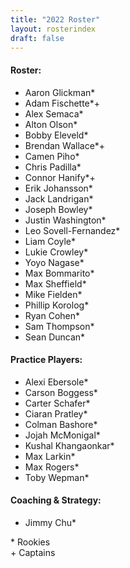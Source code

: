 ```yaml
---
title: "2022 Roster"
layout: rosterindex
draft: false
---
```


#### Roster:

- Aaron Glickman*
- Adam Fischette*+
- Alex Semaca*
- Alton Olson*
- Bobby Eleveld*
- Brendan Wallace*+
- Camen Piho*
- Chris Padilla*
- Connor Hanify*+
- Erik Johansson*
- Jack Landrigan*
- Joseph Bowley*
- Justin Washington*
- Leo Sovell-Fernandez*
- Liam Coyle*
- Lukie Crowley*
- Yoyo Nagase*
- Max Bommarito*
- Max Sheffield*
- Mike Fielden*
- Phillip Korolog*
- Ryan Cohen*
- Sam Thompson*
- Sean Duncan*

#### Practice Players:

- Alexi Ebersole*
- Carson Boggess*
- Carter Schafer*
- Ciaran Pratley*
- Colman Bashore*
- Jojah McMonigal*
- Kushal Khangaonkar*
- Max Larkin*
- Max Rogers*
- Toby Wepman*

#### Coaching & Strategy:

- Jimmy Chu*

\* Rookies<!-- this double space breaks the line, don't remove it-->  
\+ Captains
